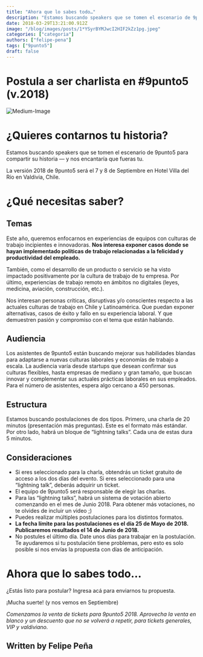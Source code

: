 ```yaml
---
title: "Ahora que lo sabes todo…"
description: "Estamos buscando speakers que se tomen el escenario de 9punto5 para compartir su historia — y nos encantaría que fueras tu. Este año, queremos enfocarnos en experiencias de equipos con culturas de…"
date: 2018-03-29T13:21:00.912Z
image: "/blog/images/posts/1*YSyrBYMJwcI2HIF2kZz1pg.jpeg"
categories: ["categoria"]
authors: ["felipe-pena"]
tags: ["9punto5"]
draft: false
---
```



# Postula a ser charlista en #9punto5 (v.2018)
![Medium-Image](/blog/images/1*YSyrBYMJwcI2HIF2kZz1pg.jpeg)

# ¿Quieres contarnos tu historia?

Estamos buscando speakers que se tomen el escenario de 9punto5 para compartir su historia — y nos encantaría que fueras tu.

La versión 2018 de 9punto5 será el 7 y 8 de Septiembre en Hotel Villa del Río en Valdivia, Chile.

# ¿Qué necesitas saber?

## Temas

Este año, queremos enfocarnos en experiencias de equipos con culturas de trabajo incipientes e innovadoras. **Nos interesa exponer casos donde se hayan implementado políticas de trabajo relacionadas a la felicidad y productividad del empleado.**

También, como el desarrollo de un producto o servicio se ha visto impactado positivamente por la cultura de trabajo de tu empresa. Por último, experiencias de trabajo remoto en ámbitos no digitales (leyes, medicina, aviación, construcción, etc.).

Nos interesan personas críticas, disruptivas y/o conscientes respecto a las actuales culturas de trabajo en Chile y Latinoamérica. Que puedan exponer alternativas, casos de éxito y fallo en su experiencia laboral. Y que demuestren pasión y compromiso con el tema que están hablando.

## Audiencia

Los asistentes de 9punto5 están buscando mejorar sus habilidades blandas para adaptarse a nuevas culturas laborales y economías de trabajo a escala. La audiencia varía desde startups que desean confirmar sus culturas flexibles, hasta empresas de mediano y gran tamaño, que buscan innovar y complementar sus actuales prácticas laborales en sus empleados. Para el número de asistentes, espera algo cercano a 450 personas.

## Estructura

Estamos buscando postulaciones de dos tipos. Primero, una charla de 20 minutos (presentación más preguntas). Este es el formato más estándar. Por otro lado, habrá un bloque de “lightning talks”. Cada una de estas dura 5 minutos.

## Consideraciones
- Si eres seleccionado para la charla, obtendrás un ticket gratuito de acceso a los dos días del evento. Si eres seleccionado para una “lightning talk”, deberás adquirir un ticket.
- El equipo de 9punto5 será responsable de elegir las charlas.
- Para las “lightning talks”, habrá un sistema de votación abierto comenzando en el mes de Junio 2018. Para obtener más votaciones, no te olvides de incluir un video ;)
- Puedes realizar múltiples postulaciones para los distintos formatos.
- **La fecha límite para las postulaciones es el día 25 de Mayo de 2018. Publicaremos resultados el 14 de Junio de 2018.**
- No postules el último día. Date unos días para trabajar en la postulación. Te ayudaremos si tu postulación tiene problemas, pero esto es solo posible si nos envías la propuesta con días de anticipación.

# Ahora que lo sabes todo…

¿Estás listo para postular? Ingresa acá para enviarnos tu propuesta.

¡Mucha suerte! (y nos vemos en Septiembre)

*Comenzamos la* *venta de tickets* *para 9punto5 2018. Aprovecha la venta en blanco y un descuento que no se volverá a repetir, para tickets generales, VIP y valdiviano.*

## Written by Felipe Peña
